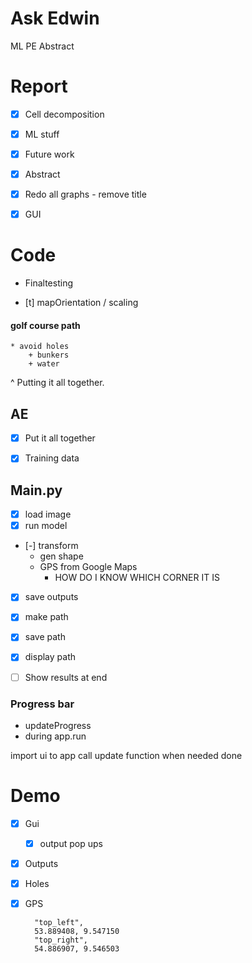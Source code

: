 # Ask Edwin

ML PE
Abstract


# Report

- [x] Cell decomposition
- [x] ML stuff
- [x] Future work
- [x] Abstract
- [x] Redo all graphs - remove title
- [x] GUI


# Code

- Finaltesting

- [t] mapOrientation / scaling

#### golf course path
    * avoid holes
        + bunkers
        + water

^ Putting it all together.

## AE

- [x] Put it all together
- [x] Training data


## Main.py

- [x] load image
- [x] run model
- [-] transform
    * gen shape
    * GPS from Google Maps
        + HOW DO I KNOW WHICH CORNER IT IS
- [x] save outputs
- [x] make path
- [x] save path
- [x] display path
- [ ] Show results at end


### Progress bar

- updateProgress
- during app.run

import ui to app
call update function when needed
done



# Demo

- [x] Gui
    - [x] output pop ups 
- [x] Outputs
- [x] Holes
- [x] GPS



        "top_left",
        53.889408, 9.547150
        "top_right",
        54.886907, 9.546503
